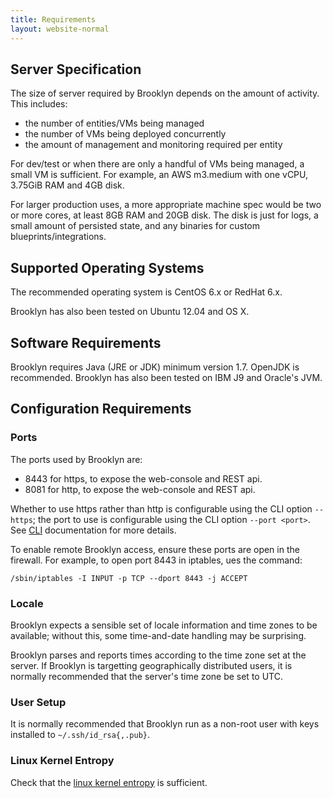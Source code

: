```yaml
---
title: Requirements
layout: website-normal
---
```


## Server Specification

The size of server required by Brooklyn depends on the amount of activity. This includes:

* the number of entities/VMs being managed
* the number of VMs being deployed concurrently
* the amount of management and monitoring required per entity

For dev/test or when there are only a handful of VMs being managed, a small VM is sufficient.
For example, an AWS m3.medium with one vCPU, 3.75GiB RAM and 4GB disk.

For larger production uses, a more appropriate machine spec would be two or more cores,
at least 8GB RAM and 20GB disk. The disk is just for logs, a small amount of persisted state, and
any binaries for custom blueprints/integrations.


## Supported Operating Systems

The recommended operating system is CentOS 6.x or RedHat 6.x.

Brooklyn has also been tested on Ubuntu 12.04 and OS X.


## Software Requirements

Brooklyn requires Java (JRE or JDK) minimum version 1.7. 
OpenJDK is recommended. Brooklyn has also been tested on IBM J9 and Oracle's JVM.


## Configuration Requirements

### Ports

The ports used by Brooklyn are:

* 8443 for https, to expose the web-console and REST api.
* 8081 for http, to expose the web-console and REST api.

Whether to use https rather than http is configurable using the CLI option `--https`; 
the port to use is configurable using the CLI option `--port <port>`.
See [CLI](cli.html) documentation for more details.

To enable remote Brooklyn access, ensure these ports are open in the firewall.
For example, to open port 8443 in iptables, ues the command:

    /sbin/iptables -I INPUT -p TCP --dport 8443 -j ACCEPT


### Locale

Brooklyn expects a sensible set of locale information and time zones to be available;
without this, some time-and-date handling may be surprising.

Brooklyn parses and reports times according to the time zone set at the server.
If Brooklyn is targetting geographically distributed users, 
it is normally recommended that the server's time zone be set to UTC.


### User Setup

It is normally recommended that Brooklyn run as a non-root user with keys installed to `~/.ssh/id_rsa{,.pub}`. 


### Linux Kernel Entropy

Check that the [linux kernel entropy](increase-entropy.html) is sufficient.
